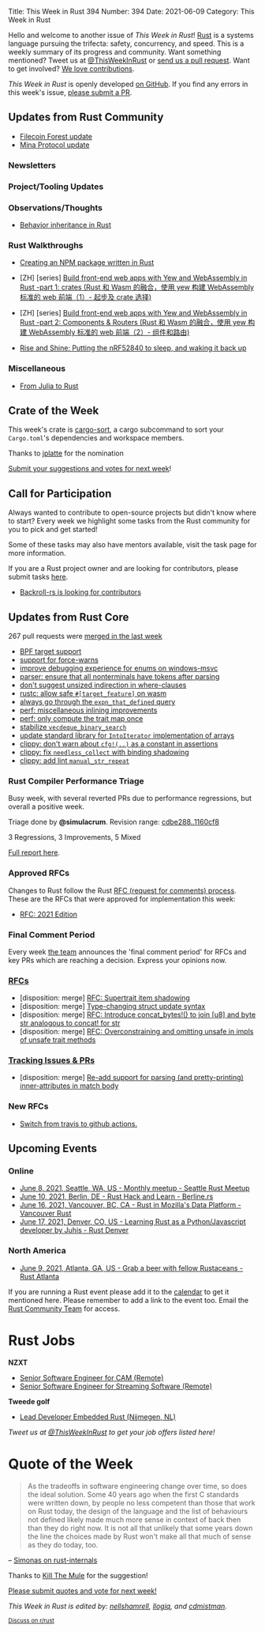 Title: This Week in Rust 394
Number: 394
Date: 2021-06-09
Category: This Week in Rust

Hello and welcome to another issue of *This Week in Rust*!
[Rust](http://rust-lang.org) is a systems language pursuing the trifecta: safety, concurrency, and speed.
This is a weekly summary of its progress and community.
Want something mentioned? Tweet us at [@ThisWeekInRust](https://twitter.com/ThisWeekInRust) or [send us a pull request](https://github.com/rust-lang/this-week-in-rust).
Want to get involved? [We love contributions](https://github.com/rust-lang/rust/blob/master/CONTRIBUTING.md).

*This Week in Rust* is openly developed [on GitHub](https://github.com/rust-lang/this-week-in-rust).
If you find any errors in this week's issue, [please submit a PR](https://github.com/rust-lang/this-week-in-rust/pulls).

## Updates from Rust Community

* [Filecoin Forest update](https://medium.com/chainsafe-systems/back-into-the-forest-983a4344ffe9)
* [Mina Protocol update](https://medium.com/chainsafe-systems/realizing-the-mina-vision-in-rust-453f6f522205)

### Newsletters

### Project/Tooling Updates

### Observations/Thoughts
* [Behavior inheritance in Rust](https://abadcafe.wordpress.com/2021/01/08/behavior-inheritance-in-rust/)

### Rust Walkthroughs
* [Creating an NPM package written in Rust](https://popcornpaws.medium.com/creating-an-npm-package-written-in-rust-ce02f7c55458)
* [ZH] [series] [Build front-end web apps with Yew and WebAssembly in Rust -part 1: crates (Rust 和 Wasm 的融合，使用 yew 构建 WebAssembly 标准的 web 前端（1）- 起步及 crate 选择)](https://blog.budshome.com/budshome/rust-he-wasm-de-rong-he-,shi-yong-yew-gou-jian-webassembly-biao-zhun-de-web-qian-duan-(1)--qi-bu-ji-crate-xuan-ze)
* [ZH] [series] [Build front-end web apps with Yew and WebAssembly in Rust -part 2: Components & Routers (Rust 和 Wasm 的融合，使用 yew 构建 WebAssembly 标准的 web 前端（2）- 组件和路由)](https://blog.budshome.com/budshome/rust-he-wasm-de-rong-he-,shi-yong-yew-gou-jian-webassembly-biao-zhun-de-web-qian-duan-(2)--zu-jian-he-lu-you)

* [Rise and Shine: Putting the nRF52840 to sleep, and waking it back up](https://tweedegolf.nl/blog/57/rise-and-shine-putting-the-nrf52840-to-sleep-and-waking-back-up)

### Miscellaneous

* [From Julia to Rust](https://miguelraz.github.io/blog/juliatorust/) 

## Crate of the Week

This week's crate is [cargo-sort](https://github.com/DevinR528/cargo-sort), a cargo subcommand to sort your `Cargo.toml`'s dependencies and workspace members.

Thanks to [jplatte](https://users.rust-lang.org/t/crate-of-the-week/2704/921) for the nomination

[Submit your suggestions and votes for next week][submit_crate]!

[submit_crate]: https://users.rust-lang.org/t/crate-of-the-week/2704

## Call for Participation

Always wanted to contribute to open-source projects but didn't know where to start?
Every week we highlight some tasks from the Rust community for you to pick and get started!

Some of these tasks may also have mentors available, visit the task page for more information.

If you are a Rust project owner and are looking for contributors, please submit tasks [here][guidelines].

* [Backroll-rs is looking for contributors](https://www.reddit.com/r/rust/comments/npnl1p/help_wanted_with_backrollrs_new_networking_library/)

[guidelines]: https://users.rust-lang.org/t/twir-call-for-participation/4821

## Updates from Rust Core

267 pull requests were [merged in the last week][merged]

[merged]: https://github.com/search?q=is%3Apr+org%3Arust-lang+is%3Amerged+merged%3A2021-05-31..2021-06-07

* [BPF target support](https://github.com/rust-lang/rust/pull/79608)
* [support for force-warns](https://github.com/rust-lang/rust/pull/85788)
* [improve debugging experience for enums on windows-msvc](https://github.com/rust-lang/rust/pull/85292)
* [parser: ensure that all nonterminals have tokens after parsing](https://github.com/rust-lang/rust/pull/84995)
* [don't suggest unsized indirection in where-clauses](https://github.com/rust-lang/rust/pull/85979)
* [rustc: allow safe `#[target_feature]` on wasm](https://github.com/rust-lang/rust/pull/84988)
* [always go through the `expn_that_defined` query](https://github.com/rust-lang/rust/pull/86002)
* [perf: miscellaneous inlining improvements](https://github.com/rust-lang/rust/pull/85892)
* [perf: only compute the trait map once](https://github.com/rust-lang/rust/pull/85905)
* [stabilize `vecdeque_binary_search`](https://github.com/rust-lang/rust/pull/83362)
* [update standard library for `IntoIterator` implementation of arrays](https://github.com/rust-lang/rust/pull/85930)
* [clippy: don't warn about `cfg!(..)` as a constant in assertions](https://github.com/rust-lang/rust-clippy/pull/7319)
* [clippy: fix `needless_collect` with binding shadowing](https://github.com/rust-lang/rust-clippy/pull/7289)
* [clippy: add lint `manual_str_repeat`](https://github.com/rust-lang/rust-clippy/pull/7265)

### Rust Compiler Performance Triage

Busy week, with several reverted PRs due to performance regressions, but overall a positive week.

Triage done by **@simulacrum**.
Revision range: [cdbe288..1160cf8](https://perf.rust-lang.org/?start=cdbe2888979bb8797b05f0d58a6f6e60753983d2&end=1160cf864f2a0014e3442367e1b96496bfbeadf4&absolute=false&stat=instructions%3Au)

3 Regressions, 3 Improvements, 5 Mixed

[Full report here](https://github.com/rust-lang/rustc-perf/blob/master/triage/2021-06-01.md).

### Approved RFCs

Changes to Rust follow the Rust [RFC (request for comments) process](https://github.com/rust-lang/rfcs#rust-rfcs). These
are the RFCs that were approved for implementation this week:

* [RFC: 2021 Edition](https://github.com/rust-lang/rfcs/pull/3085)

### Final Comment Period

Every week [the team](https://www.rust-lang.org/team.html) announces the
'final comment period' for RFCs and key PRs which are reaching a
decision. Express your opinions now.

### [RFCs](https://github.com/rust-lang/rfcs/labels/final-comment-period)

* [disposition: merge] [RFC: Supertrait item shadowing](https://github.com/rust-lang/rfcs/pull/2845)
* [disposition: merge] [Type-changing struct update syntax](https://github.com/rust-lang/rfcs/pull/2528)
* [disposition: merge] [RFC: Introduce concat_bytes!() to join [u8] and byte str analogous to concat! for str](https://github.com/rust-lang/rfcs/pull/2509)
* [disposition: merge] [RFC: Overconstraining and omitting unsafe in impls of unsafe trait methods](https://github.com/rust-lang/rfcs/pull/2316)

### [Tracking Issues & PRs](https://github.com/rust-lang/rust/labels/final-comment-period)

* [disposition: merge] [Re-add support for parsing (and pretty-printing) inner-attributes in match body](https://github.com/rust-lang/rust/pull/85193)

### New RFCs

* [Switch from travis to github actions.](https://github.com/rust-lang/rfcs/pull/3136)

## Upcoming Events

### Online

* [June 8, 2021, Seattle, WA, US - Monthly meetup - Seattle Rust Meetup](https://www.meetup.com/Seattle-Rust-Meetup/events/gskksryccjblb/)
* [June 10, 2021, Berlin, DE - Rust Hack and Learn - Berline.rs](https://berline.rs/)
* [June 16, 2021, Vancouver, BC, CA - Rust in Mozilla's Data Platform - Vancouver Rust](https://www.meetup.com/Vancouver-Rust/events/fqpkjsyccjbvb/)
* [June 17, 2021, Denver, CO, US - Learning Rust as a Python/Javascript developer by Juhis - Rust Denver](https://www.meetup.com/Rust-Boulder-Denver/events/277575285/)

### North America

* [June 9, 2021, Atlanta, GA, US - Grab a beer with fellow Rustaceans - Rust Atlanta](https://www.meetup.com/Rust-ATL/events/qxqdgryccjbmb/)

If you are running a Rust event please add it to the [calendar] to get
it mentioned here. Please remember to add a link to the event too.
Email the [Rust Community Team][community] for access.

[calendar]: https://www.google.com/calendar/embed?src=apd9vmbc22egenmtu5l6c5jbfc%40group.calendar.google.com
[community]: mailto:community-team@rust-lang.org

# Rust Jobs

**NZXT**

* [Senior Software Engineer for CAM (Remote)](https://nzxt.bamboohr.com/jobs/view.php?id=259)
* [Senior Software Engineer for Streaming Software (Remote)](https://nzxt.bamboohr.com/jobs/view.php?id=317)

**Tweede golf**

* [Lead Developer Embedded Rust (Nijmegen, NL)](https://tweedegolf.nl/vacatures/2/lead-developer-embedded-rust)

*Tweet us at [@ThisWeekInRust](https://twitter.com/ThisWeekInRust) to get your job offers listed here!*

# Quote of the Week

> As the tradeoffs in software engineering change over time, so does the ideal solution. Some 40 years ago when the first C standards were written down, by people no less competent than those that work on Rust today, the design of the language and the list of behaviours not defined likely made much more sense in context of back then than they do right now. It is not all that unlikely that some years down the line the choices made by Rust won't make all that much of sense as they do today, too.

– [Simonas on rust-internals](https://users.rust-lang.org/t/why-deference-maybeuninit-unint-as-mut-ptr-is-safe/60344/19)

Thanks to [Kill The Mule](https://users.rust-lang.org/t/twir-quote-of-the-week/328/1055) for the suggestion!

[Please submit quotes and vote for next week!](https://users.rust-lang.org/t/twir-quote-of-the-week/328)

*This Week in Rust is edited by: [nellshamrell](https://github.com/nellshamrell), [llogiq](https://github.com/llogiq), and [cdmistman](https://github.com/cdmistman).*

<small>[Discuss on r/rust](https://www.reddit.com/r/rust/comments/k5nsab/this_week_in_rust_367/)</small>
